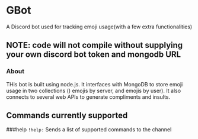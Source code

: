 # GBot
A Discord bot used for tracking emoji usage(with a few extra functionalities)

## NOTE: code will not compile without supplying your own discord bot token and mongodb URL

### About
THis bot is built using node.js.  It interfaces with MongoDB to store emoji usage in two collections () emojis by server, and emojis by user).
It also connects to several web APIs to generate compliments and insults.

## Commands currently supported

###help
```!help:```
Sends a list of supported commands to the channel
